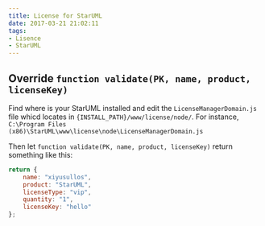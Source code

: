 ```yaml
---
title: License for StarUML
date: 2017-03-21 21:02:11
tags:
- Lisence
- StarUML
---
```


## Override `function validate(PK, name, product, licenseKey)`

Find where is your StarUML installed and edit the `LicenseManagerDomain.js` file whicd locates in  `{INSTALL_PATH}/www/license/node/`. For instance, `C:\Program Files (x86)\StarUML\www\license\node\LicenseManagerDomain.js`
<!-- more -->
Then let `function validate(PK, name, product, licenseKey)` return something like this:

```js
return {
    name: "xiyusullos",
    product: "StarUML",
    licenseType: "vip",
    quantity: "1",
    licenseKey: "hello"
};
```

